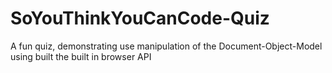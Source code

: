 # SoYouThinkYouCanCode-Quiz
A fun quiz, demonstrating use manipulation of the Document-Object-Model using built the built in browser API
